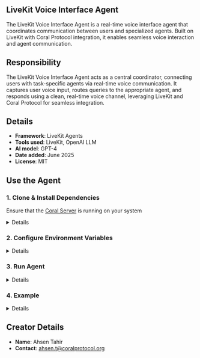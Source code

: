 ## LiveKit Voice Interface Agent

The LiveKit Voice Interface Agent is a real-time voice interface agent that coordinates communication between users and specialized agents. Built on LiveKit with Coral Protocol integration, it enables seamless voice interaction and agent communication.

## Responsibility
The LiveKit Voice Interface Agent acts as a central coordinator, connecting users with task-specific agents via real-time voice communication. It captures user voice input, routes queries to the appropriate agent, and responds using a clean, real-time voice channel, leveraging LiveKit and Coral Protocol for seamless integration.

## Details
- **Framework**: LiveKit Agents
- **Tools used**: LiveKit, OpenAI LLM
- **AI model**: GPT-4
- **Date added**: June 2025
- **License**: MIT


## Use the Agent  

### 1. Clone & Install Dependencies
Ensure that the [Coral Server](https://github.com/Coral-Protocol/coral-server) is running on your system
<details>


Ensure you have Python and [uv](https://github.com/astral-sh/uv) installed.

```bash
# Install `uv`:
pip install uv

# Install dependencies from `pyproject.toml` using `uv`:
uv sync
```

</details>

### 2. Configure Environment Variables

<details>

Copy the example file and update it with your credentials:

```bash
cp -r .env.example .env
```

Required environment variables:

* `LIVEKIT_URL`
* `LIVEKIT_API_KEY` ([Get LiveKit API Key](https://cloud.livekit.io/))
* `LIVEKIT_API_SECRET` ([Get LiveKit API Secret](https://cloud.livekit.io/))
* `OPENAI_API_KEY` ([Get OpenAI API Key](https://platform.openai.com/api-keys))

</details>

### 3. Run Agent

<details>

Run the agent in terminal (console) mode:

```bash
uv run python main.py console
```

</details>

### 4. Example

<details>

```bash
# Speak your query naturally after launching the agent.

# The system will:
# - Capture your voice input
# - Route the query to the appropriate agent
# - Respond using a clean, real-time voice channel
```

</details>

## Creator Details
- **Name**: Ahsen Tahir
- **Contact**: [ahsen.t@coralprotocol.org](mailto:ahsen.t@coralprotocol.org)

